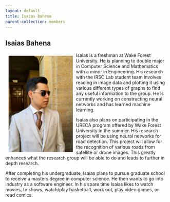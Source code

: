 ```yaml
---
layout: default
title: Isaias Bahena
parent-collection: members
---
```


## Isaias Bahena
<img src="/media/members/hd/isaias_bahena.png" alt="1" width = 200px height = 300px style="object-fit: cover; float: left; margin: 10px">
Isaias is a freshman at Wake Forest University. He is planning to double major in Computer Science and Mathematics with a minor in Engineering. His research with the IRSC Lab student team involves reading in image data and plotting it using various different types of graphs to find any useful information to the group. He is currently working on constructing neural networks and has learned machine learning.


Isaias also plans on participating in the URECA program offered by Wake Forest University in the summer. His research project will be using neural networks for road detection. This project will allow for the recognition of various roads from satellite or drone images. This greatly enhances what the research group will be able to do and leads to further in depth research. 


After completing his undergraduate, Isaias plans to pursue graduate school to receive a masters degree in computer science. He then wants to go into industry as a software engineer. In his spare time Isaias likes to watch movies, tv shows, watch/play basketball, work out, play video games, or read comics. 